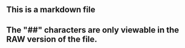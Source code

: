 ## This is a markdown file
## The "##" characters are only viewable in the RAW version of the file.
